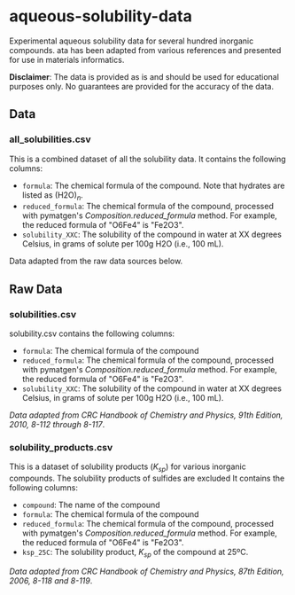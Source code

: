 # aqueous-solubility-data

Experimental aqueous solubility data for several hundred inorganic compounds. ata has
been adapted from various references and presented for use in materials informatics.

**Disclaimer**: The data is provided as is and should be used for educational purposes
only. No guarantees are provided for the accuracy of the data.

## Data

### all_solubilities.csv

This is a combined dataset of all the solubility data. It contains the following columns:

- `formula`: The chemical formula of the compound. Note that hydrates are listed as (H2O)$_n$.
- `reduced_formula`: The chemical formula of the compound, processed with pymatgen's *Composition.reduced_formula* method. For example, the reduced formula of "O6Fe4" is "Fe2O3".
- `solubility_XXC`: The solubility of the compound in water at XX degrees Celsius, in
  grams of solute per 100g H2O (i.e., 100 mL).

Data adapted from the raw data sources below.

## Raw Data

### solubilities.csv

solubility.csv contains the following columns:

- `formula`: The chemical formula of the compound
- `reduced_formula`: The chemical formula of the compound, processed with pymatgen's
  *Composition.reduced_formula* method. For example, the reduced formula of "O6Fe4" is
  "Fe2O3".
- `solubility_XXC`: The solubility of the compound in water at XX degrees Celsius, in
  grams of solute per 100g H2O (i.e., 100 mL).

*Data adapted from CRC Handbook of Chemistry and Physics, 91th Edition, 2010, 8-112
through 8-117*.

### solubility_products.csv

This is a dataset of solubility products ($K_{sp}$) for various inorganic compounds. The
solubility products of sulfides are excluded It contains the following columns:

- `compound`: The name of the compound
- `formula`: The chemical formula of the compound
- `reduced_formula`: The chemical formula of the compound, processed with pymatgen's *Composition.reduced_formula* method. For example, the reduced formula of "O6Fe4" is "Fe2O3".
- `ksp_25C`: The solubility product, $K_{sp}$ of the compound at 25ºC.

*Data adapted from CRC Handbook of Chemistry and Physics, 87th Edition, 2006, 8-118 and 8-119*.
